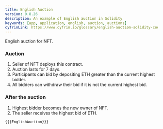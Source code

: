 ```yaml
---
title: English Auction
version: 0.8.26
description: An example of English auction in Solidity
keywords: [app, application, english, auction, auctions]
cyfrinLink: https://www.cyfrin.io/glossary/english-auction-solidity-code-example
---
```


English auction for NFT.

### Auction

1. Seller of NFT deploys this contract.
2. Auction lasts for 7 days.
3. Participants can bid by depositing ETH greater than the current highest bidder.
4. All bidders can withdraw their bid if it is not the current highest bid.

### After the auction

1. Highest bidder becomes the new owner of NFT.
2. The seller receives the highest bid of ETH.

```solidity
{{{EnglishAuction}}}
```
